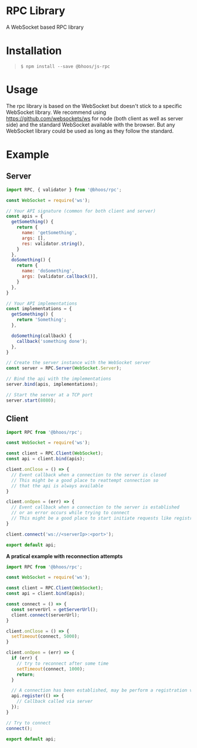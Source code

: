 # RPC Library
A WebSocket based RPC library

# Installation
> `$ npm install --save @bhoos/js-rpc`

# Usage
The rpc library is based on the WebSocket but doesn't stick to a specific
WebSocket library. We recommend using https://github.com/websockets/ws 
for node (both client as well as server side) and the standard WebSocket 
available with the browser. But any WebSocket library could be used as 
long as they follow the standard.

# Example
## Server
```javascript
import RPC, { validator } from '@bhoos/rpc';

const WebSocket = require('ws');

// Your API signature (common for both client and server)
const apis = {
  getSomething() { 
    return {
      name: 'getSomething',
      args: [],
      res: validator.string(),
    }
  },
  doSomething() {
    return {
      name: 'doSomething',
      args: [validator.callback()],
    }
  },
}

// Your API implementations
const implementations = {
  getSomething() {
    return 'Something';
  },

  doSomething(callback) {
    callback('something done');
  },
}

// Create the server instance with the WebSocket server
const server = RPC.Server(WebSocket.Server);

// Bind the api with the implementations
server.bind(apis, implementations);

// Start the server at a TCP port
server.start(8080);
```

## Client
```javascript
import RPC from '@bhoos/rpc';

const WebSocket = require('ws');

const client = RPC.Client(WebSocket);
const api = client.bind(apis);

client.onClose = () => {
  // Event callback when a connection to the server is closed
  // This might be a good place to reattempt connection so
  // that the api is always available
}

client.onOpen = (err) => {
  // Event callback when a connection to the server is established
  // or an error occurs while trying to connect
  // This might be a good place to start initiate requests like registrations
}

client.connect('ws://<serverIp>:<port>');

export default api;
```

**A pratical example with reconnection attempts**

```javascript
import RPC from '@bhoos/rpc';

const WebSocket = require('ws');

const client = RPC.Client(WebSocket);
const api = client.bind(apis);

const connect = () => {
  const serverUrl = getServerUrl();
  client.connect(serverUrl);
}

client.onClose = () => {
  setTimeout(connect, 5000);
}

client.onOpen = (err) => {
  if (err) {
    // try to reconnect after some time
    setTimeout(connect, 1000);
    return;
  }

  // A connection has been established, may be perform a registration via the api
  api.register(() => {
    // Callback called via server
  });
}

// Try to connect
connect();

export default api;
```
